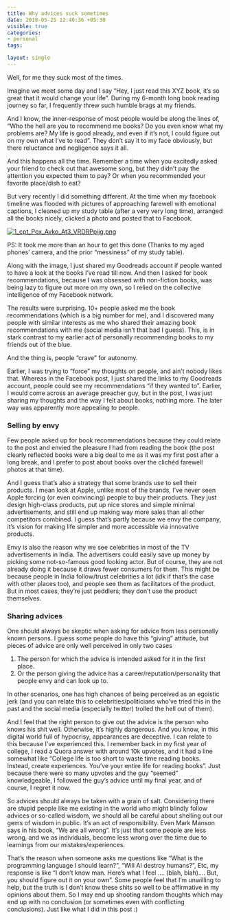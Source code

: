 ```yaml
---
title: Why advices suck sometimes
date: 2018-05-25 12:40:36 +05:30
visible: true
categories:
- personal
tags:

layout: single
---
```


Well, for me they suck most of the times.

Imagine we meet some day and I say “Hey, I just read this XYZ book, it’s so great that it would change your life”. During my 6-month long book reading journey so far, I frequently threw such humble brags at my friends.

And I know, the inner-response of most people would be along the lines of, “Who the hell are you to recommend me books? Do you even know what my problems are? My life is good already, and even if it’s not, I could figure out on my own what I’ve to read”. They don’t say it to my face obviously, but there reluctance and negligence says it all.

And this happens all the time. Remember a time when you excitedly asked your friend to check out that awesome song, but they didn’t pay the attention you expected them to pay? Or when you recommended your favorite place/dish to eat?

But very recently I did something different. At the time when my facebook timeline was flooded with pictures of approaching farewell with emotional captions, I cleaned up my study table (after a very very long time), arranged all the books nicely, clicked a photo and posted that to Facebook.

[![1_cpt_Pox_Avko_At3_VRDRPpijg.png](https://s22.postimg.cc/r3zm89h3l/1_cpt_Pox_Avko_At3_VRDRPpijg.png)](https://postimg.cc/image/yjyvu24st/)

PS: It took me more than an hour to get this done (Thanks to my aged phones’ camera, and the prior “messiness” of my study table).

Along with the image, I just shared my Goodreads account if people wanted to have a look at the books I’ve read till now. And then I asked for book recommendations, because I was obsessed with non-fiction books, was being lazy to figure out more on my own, so I relied on the collective intelligence of my Facebook network.

The results were surprising. 10+ people asked me the book recommendations (which is a big number for me), and I discovered many people with similar interests as me who shared their amazing book recommendations with me (social media isn’t that bad I guess). This, is in stark contrast to my earlier act of personally recommending books to my friends out of the blue.

And the thing is, people “crave” for autonomy.

Earlier, I was trying to “force” my thoughts on people, and ain’t nobody likes that. Whereas in the Facebook post, I just shared the links to my Goodreads account, people could see my recommendations “if they wanted to”. Earlier, I would come across an average preacher guy, but in the post, I was just sharing my thoughts and the way I felt about books, nothing more. The later way was apparently more appealing to people.

### Selling by envy

Few people asked up for book recommendations because they could relate to the post and envied the pleasure I had from reading the book (the post clearly reflected books were a big deal to me as it was my first post after a long break, and I prefer to post about books over the clichéd farewell photos at that time).

And I guess that’s also a strategy that some brands use to sell their products. I mean look at Apple, unlike most of the brands, I’ve never seen Apple forcing (or even convincing) people to buy their products. They just design high-class products, put up nice stores and simple minimal advertisements, and still end up making way more sales than all other competitors combined. I guess that’s partly because we envy the company, it’s vision for making life simpler and more accessible via innovative products.

Envy is also the reason why we see celebrities in most of the TV advertisements in India. The advertisers could easily save up money by picking some not-so-famous good looking actor. But of course, they are not already doing it because it draws fewer consumers for them. This might be because people in India follow/trust celebrities a lot (idk if that’s the case with other places too), and people see them as facilitators of the product. But in most cases, they’re just peddlers; they don’t use the product themselves.

### Sharing advices

One should always be skeptic when asking for advice from less personally known persons. I guess some people do have this “giving” attitude, but pieces of advice are only well perceived in only two cases

1. The person for which the advice is intended asked for it in the first place.
2. Or the person giving the advice has a career/reputation/personality that people envy and can look up to.

In other scenarios, one has high chances of being perceived as an egoistic jerk (and you can relate this to celebrities/politicians who’ve tried this in the past and the social media (especially twitter) trolled the hell out of them).

And I feel that the right person to give out the advice is the person who knows his shit well. Otherwise, it’s highly dangerous. And you know, in this digital world full of hypocrisy, appearances are deceptive. I can relate to this because I’ve experienced this. I remember back in my first year of college, I read a Quora answer with around 10k upvotes, and it had a line somewhat like “College life is too short to waste time reading books. Instead, create experiences. You’ve your entire life for reading books”. Just because there were so many upvotes and the guy “seemed” knowledgeable, I followed the guy’s advice until my final year, and of course, I regret it now.

So advices should always be taken with a grain of salt. Considering there are stupid people like me existing in the world who might blindly follow advices or so-called wisdom, we should all be careful about shelling out our gems of wisdom in public. It’s an act of responsibility. Even Mark Manson says in his book, “We are all wrong”. It’s just that some people are less wrong, and we as individuals, become less wrong over the time due to learnings from our mistakes/experiences.

That’s the reason when someone asks me questions like “What is the programming language I should learn?”, “Will AI destroy humans?”, Etc, my response is like “I don’t know man. Here’s what I feel …. (blah, blah)…. But, you should figure out it on your own”. Some people feel that I’m unwilling to help, but the truth is I don’t know these shits so well to be affirmative in my opinions about them. So I may end up shooting random thoughts which may end up with no conclusion (or sometimes even with conflicting conclusions). Just like what I did in this post :)